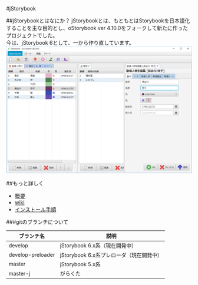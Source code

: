 #jStorybook

##jStorybookとはなにか？
jStorybookとは、もともとはStorybookを日本語化することを主な目的とし、oStorybook ver 4.10.0をフォークして新たに作ったプロジェクトでした。<br>
今は、jStorybook 6として、一から作り直しています。<br>
![スクリーンショット](https://raw.githubusercontent.com/kmycode/jstorybook/develop/image/windows.png)

##もっと詳しく
* [概要](https://github.com/kmycode/jstorybook/wiki/About_New)
* [wiki](https://github.com/kmycode/jstorybook/wiki)
* [インストール手順](https://github.com/kmycode/jstorybook/wiki/Install)

###gitのブランチについて

|ブランチ名|説明|
|---|---|
|develop|jStorybook 6.x系（現在開発中）|
|develop-preloader|jStorybook 6.x系プレローダ（現在開発中）|
|master|jStorybook 5.x系|
|master-j|がらくた|

